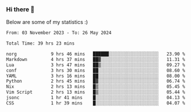 ### Hi there 👋
Below are some of my statistics :)

<!--START_SECTION:waka-->

```txt
From: 03 November 2023 - To: 26 May 2024

Total Time: 39 hrs 23 mins

norg             9 hrs 46 mins   ██████░░░░░░░░░░░░░░░░░░░   23.90 %
Markdown         4 hrs 37 mins   ██▓░░░░░░░░░░░░░░░░░░░░░░   11.31 %
Lua              3 hrs 47 mins   ██▒░░░░░░░░░░░░░░░░░░░░░░   09.27 %
conf             3 hrs 30 mins   ██░░░░░░░░░░░░░░░░░░░░░░░   08.60 %
YAML             3 hrs 16 mins   ██░░░░░░░░░░░░░░░░░░░░░░░   08.00 %
Python           2 hrs 45 mins   █▓░░░░░░░░░░░░░░░░░░░░░░░   06.74 %
Nix              2 hrs 13 mins   █▒░░░░░░░░░░░░░░░░░░░░░░░   05.45 %
Vim Script       2 hrs 13 mins   █▒░░░░░░░░░░░░░░░░░░░░░░░   05.44 %
jsonc            1 hr 41 mins    █░░░░░░░░░░░░░░░░░░░░░░░░   04.13 %
CSS              1 hr 39 mins    █░░░░░░░░░░░░░░░░░░░░░░░░   04.07 %
```

<!--END_SECTION:waka-->

<!--
**KlapenHz/KlapenHz** is a ✨ _special_ ✨ repository because its `README.md` (this file) appears on your GitHub profile.

Here are some ideas to get you started:

- 🔭 I’m currently working on ...
- 🌱 I’m currently learning ...
- 👯 I’m looking to collaborate on ...
- 🤔 I’m looking for help with ...
- 💬 Ask me about ...
- 📫 How to reach me: ...
- 😄 Pronouns: ...
- ⚡ Fun fact: ...
-->
